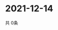 # 2021-12-14
  共 0条

  <!-- BEGIN -->
  <!-- 最后更新时间Tue Dec 14 2021 21:02:28 GMT+0000 (Coordinated Universal Time) -->
  
  <!-- END -->
  
  